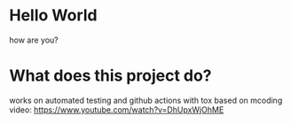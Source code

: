 # Hello World
how are you?

# What does this project do?
works on automated testing and github actions with tox
based on mcoding video: https://www.youtube.com/watch?v=DhUpxWjOhME
